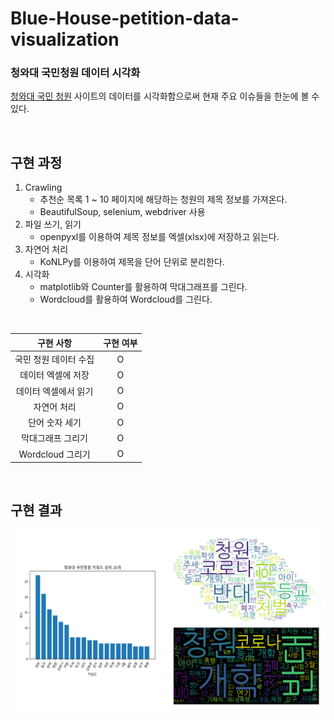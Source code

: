 # Blue-House-petition-data-visualization
### 청와대 국민청원 데이터 시각화

[청와대 국민 청원](https://www1.president.go.kr/petitions) 사이트의 데이터를 시각화함으로써 현재 주요 이슈들을 한눈에 볼 수 있다.

<br>

## 구현 과정

1. Crawling 
   - 추천순 목록  1 ~ 10 페이지에 해당하는 청원의 제목 정보를 가져온다.
   - BeautifulSoup, selenium, webdriver 사용
2. 파일 쓰기, 읽기
   - openpyxl를 이용하여 제목 정보를 엑셀(xlsx)에 저장하고 읽는다.
3. 자연어 처리
   - KoNLPy를 이용하여 제목을 단어 단위로 분리한다.
4. 시각화
   - matplotlib와 Counter를 활용하여 막대그래프를 그린다.
   - Wordcloud를 활용하여 Wordcloud를 그린다.

<br>

|           구현 사항            | 구현 여부 |
| :----------------------------: | :-------: |
| 국민 청원 데이터 수집 |     O     |
|       데이터 엑셀에 저장       |     O     |
|      데이터 엑셀에서 읽기      |     O     |
|          자연어 처리           |     O     |
|         단어 숫자 세기         |     O     |
|       막대그래프 그리기       |     O     |
|        Wordcloud 그리기        |     O     |

<br>

## 구현 결과
![result](https://github.com/jjangsungwon/Blue-House-petition-data-visualization/blob/master/img/result.png?raw=true)
